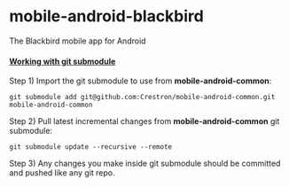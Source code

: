 # mobile-android-blackbird
The Blackbird mobile app for Android

<h4><u>Working with git submodule</u></h4>

Step 1) Import the git submodule to use from <b>mobile-android-common</b>:

`git submodule add git@github.com:Crestron/mobile-android-common.git mobile-android-common`

Step 2) Pull latest incremental changes from <b>mobile-android-common</b> git submodule:

`git submodule update --recursive --remote`

Step 3) Any changes you make inside git submodule should be committed and pushed like any git repo.